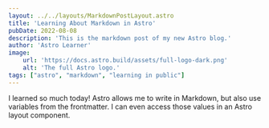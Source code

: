 ```yaml
---
layout: ../../layouts/MarkdownPostLayout.astro
title: 'Learning About Markdown in Astro'
pubDate: 2022-08-08
description: 'This is the markdown post of my new Astro blog.'
author: 'Astro Learner'
image:
    url: 'https://docs.astro.build/assets/full-logo-dark.png' 
    alt: 'The full Astro logo.'
tags: ["astro", "markdown", "learning in public"]
---
```


I learned so much today! Astro allows me to write in Markdown, but also use variables from the frontmatter. I can even access those values in an Astro layout component.